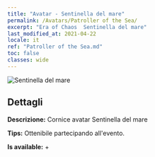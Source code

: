 ```yaml
---
title: "Avatar - Sentinella del mare"
permalink: /Avatars/Patroller of the Sea/
excerpt: "Era of Chaos  Sentinella del mare"
last_modified_at: 2021-04-22
locale: it
ref: "Patroller of the Sea.md"
toc: false
classes: wide
---
```

 ![Sentinella del mare](/images/a/avatarFrame_102.png)

## Dettagli

 **Descrizione:** Cornice avatar Sentinella del mare 

 **Tips:** Ottenibile partecipando all'evento. 

 **Is available:**  + 

